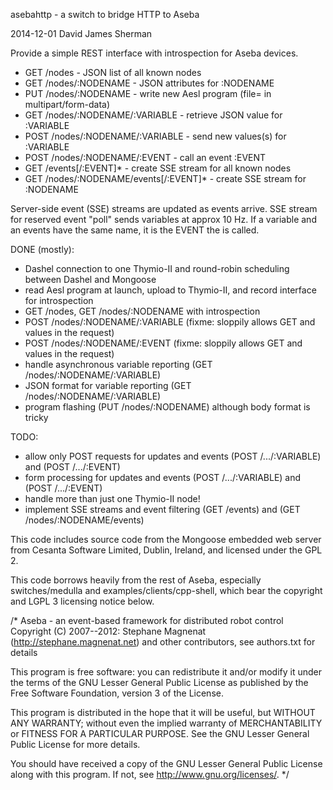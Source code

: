 asebahttp - a switch to bridge HTTP to Aseba

2014-12-01 David James Sherman <david dot sherman at inria dot fr>

Provide a simple REST interface with introspection for Aseba devices.

- GET  /nodes                                 - JSON list of all known nodes
- GET  /nodes/:NODENAME                       - JSON attributes for :NODENAME
- PUT  /nodes/:NODENAME                       - write new Aesl program (file= in multipart/form-data)
- GET  /nodes/:NODENAME/:VARIABLE             - retrieve JSON value for :VARIABLE
- POST /nodes/:NODENAME/:VARIABLE             - send new values(s) for :VARIABLE
- POST /nodes/:NODENAME/:EVENT                - call an event :EVENT
- GET  /events[/:EVENT]*                      - create SSE stream for all known nodes
- GET  /nodes/:NODENAME/events[/:EVENT]*      - create SSE stream for :NODENAME

Server-side event (SSE) streams are updated as events arrive.
SSE stream for reserved event "poll" sends variables at approx 10 Hz.
If a variable and an events have the same name, it is the EVENT the is called.

DONE (mostly):
- Dashel connection to one Thymio-II and round-robin scheduling between Dashel and Mongoose
- read Aesl program at launch, upload to Thymio-II, and record interface for introspection
- GET /nodes, GET /nodes/:NODENAME with introspection
- POST /nodes/:NODENAME/:VARIABLE (fixme: sloppily allows GET and values in the request)
- POST /nodes/:NODENAME/:EVENT (fixme: sloppily allows GET and values in the request)
- handle asynchronous variable reporting (GET /nodes/:NODENAME/:VARIABLE)
- JSON format for variable reporting (GET /nodes/:NODENAME/:VARIABLE)
- program flashing (PUT /nodes/:NODENAME) although body format is tricky

TODO:
- allow only POST requests for updates and events (POST /.../:VARIABLE) and (POST /.../:EVENT)
- form processing for updates and events (POST /.../:VARIABLE) and (POST /.../:EVENT)
- handle more than just one Thymio-II node!
- implement SSE streams and event filtering (GET /events) and (GET /nodes/:NODENAME/events)

This code includes source code from the Mongoose embedded web server from Cesanta
Software Limited, Dublin, Ireland, and licensed under the GPL 2.

This code borrows heavily from the rest of Aseba, especially switches/medulla and
examples/clients/cpp-shell, which bear the copyright and LGPL 3 licensing notice below.


/*
Aseba - an event-based framework for distributed robot control
Copyright (C) 2007--2012:
Stephane Magnenat <stephane at magnenat dot net>
(http://stephane.magnenat.net)
and other contributors, see authors.txt for details

This program is free software: you can redistribute it and/or modify
it under the terms of the GNU Lesser General Public License as published
by the Free Software Foundation, version 3 of the License.

This program is distributed in the hope that it will be useful,
but WITHOUT ANY WARRANTY; without even the implied warranty of
MERCHANTABILITY or FITNESS FOR A PARTICULAR PURPOSE.  See the
GNU Lesser General Public License for more details.

You should have received a copy of the GNU Lesser General Public License
along with this program. If not, see <http://www.gnu.org/licenses/>.
*/